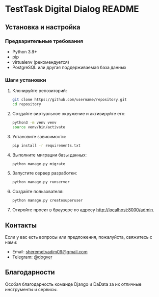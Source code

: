 # TestTask Digital Dialog README

## Установка и настройка

### Предварительные требования
- Python 3.8+
- pip
- virtualenv (рекомендуется)
- PostgreSQL или другая поддерживаемая база данных

### Шаги установки

1. Клонируйте репозиторий:
   ```bash
   git clone https://github.com/username/repository.git
   cd repository
   ```

2. Создайте виртуальное окружение и активируйте его:
   ```bash
   python3 -m venv venv
   source venv/bin/activate
   ```

3. Установите зависимости:
   ```bash
   pip install -r requirements.txt
   ```

4. Выполните миграции базы данных:
   ```bash
   python manage.py migrate
   ```

5. Запустите сервер разработки:
   ```bash
   python manage.py runserver
   ```
6. Создайте пользователя:
   ```bash
   python manage.py createsuperuser
   ```
8. Откройте проект в браузере по адресу [http://localhost:8000/admin](http://localhost:8000/admin).

## Контакты
Если у вас есть вопросы или предложения, пожалуйста, свяжитесь с нами:
- Email: sheremetvadim09@gmail.com
- Telegram: [@dogver](https://t.me/dogver)

## Благодарности
Особая благодарность команде Django и DaData за их отличные инструменты и сервисы.

